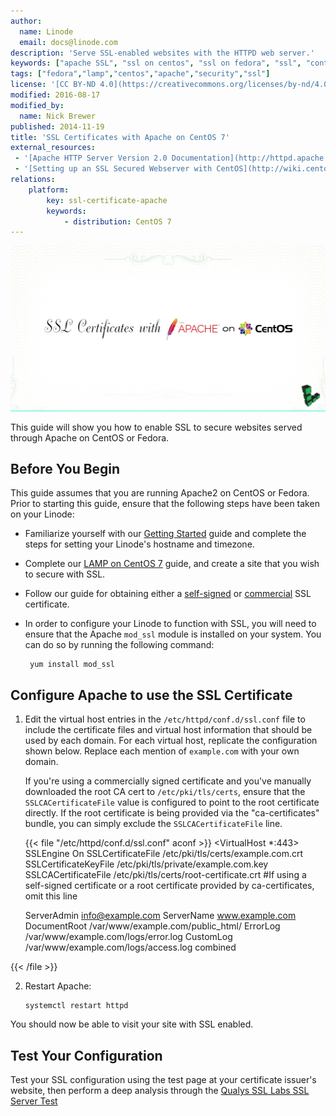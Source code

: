 ```yaml
---
author:
  name: Linode
  email: docs@linode.com
description: 'Serve SSL-enabled websites with the HTTPD web server.'
keywords: ["apache SSL", "ssl on centos", "ssl on fedora", "ssl", "contos", "fedora", "apache", "httpd"]
tags: ["fedora","lamp","centos","apache","security","ssl"]
license: '[CC BY-ND 4.0](https://creativecommons.org/licenses/by-nd/4.0)'
modified: 2016-08-17
modified_by:
  name: Nick Brewer
published: 2014-11-19
title: 'SSL Certificates with Apache on CentOS 7'
external_resources:
 - '[Apache HTTP Server Version 2.0 Documentation](http://httpd.apache.org/docs/2.0/)'
 - '[Setting up an SSL Secured Webserver with CentOS](http://wiki.centos.org/HowTos/Https)'
relations:
    platform:
        key: ssl-certificate-apache
        keywords:
            - distribution: CentOS 7
---
```


![SSL Certificates with Apache on CentOS](SSL_Certificates_with_Apache_on_CentOS_7_smg.jpg)

This guide will show you how to enable SSL to secure websites served through Apache on CentOS or Fedora.

## Before You Begin

This guide assumes that you are running Apache2 on CentOS or Fedora. Prior to starting this guide, ensure that the following steps have been taken on your Linode:

-  Familiarize yourself with our [Getting Started](/docs/getting-started) guide and complete the steps for setting your Linode's hostname and timezone.

-  Complete our [LAMP on CentOS 7](/docs/websites/lamp/lamp-on-centos-7) guide, and create a site that you wish to secure with SSL.

-  Follow our guide for obtaining either a [self-signed](/docs/security/ssl/create-a-self-signed-certificate-on-centos-and-fedora) or [commercial](/docs/security/ssl/obtain-a-commercially-signed-ssl-certificate-on-centos-and-fedora) SSL certificate.

-  In order to configure your Linode to function with SSL, you will need to ensure that the Apache `mod_ssl` module is installed on your system.  You can do so by running the following command:

        yum install mod_ssl

## Configure Apache to use the SSL Certificate

1.  Edit the virtual host entries in the `/etc/httpd/conf.d/ssl.conf` file to include the certificate files and virtual host information that should be used by each domain. For each virtual host, replicate the configuration shown below. Replace each mention of `example.com` with your own domain.

    If you're using a commercially signed certificate and you've manually downloaded the root CA cert to `/etc/pki/tls/certs`, ensure that the `SSLCACertificateFile` value is configured to point to the root certificate directly. If the root certificate is being provided via the "ca-certificates" bundle, you can simply exclude the `SSLCACertificateFile` line.

    {{< file "/etc/httpd/conf.d/ssl.conf" aconf >}}
<VirtualHost *:443>
     SSLEngine On
     SSLCertificateFile /etc/pki/tls/certs/example.com.crt
     SSLCertificateKeyFile /etc/pki/tls/private/example.com.key
     SSLCACertificateFile /etc/pki/tls/certs/root-certificate.crt  #If using a self-signed certificate or a root certificate provided by ca-certificates, omit this line

     ServerAdmin info@example.com
     ServerName www.example.com
     DocumentRoot /var/www/example.com/public_html/
     ErrorLog /var/www/example.com/logs/error.log
     CustomLog /var/www/example.com/logs/access.log combined
</VirtualHost>

{{< /file >}}


2.  Restart Apache:

        systemctl restart httpd

You should now be able to visit your site with SSL enabled.

## Test Your Configuration

Test your SSL configuration using the test page at your certificate issuer's website, then perform a deep analysis through the [Qualys SSL Labs SSL Server Test](https://www.ssllabs.com/ssltest/)
